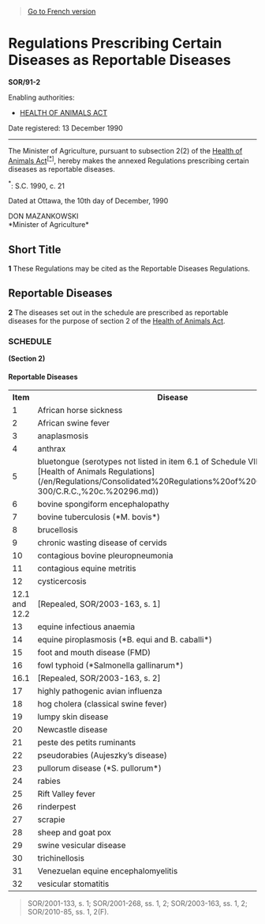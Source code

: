 > [Go to French version](/fr/Règlements/Décrets,%20ordonnances%20et%20règlements%20statutaires/91/2.md)

# Regulations Prescribing Certain Diseases as Reportable Diseases

**SOR/91-2**

Enabling authorities: 
- [HEALTH OF ANIMALS ACT](/en/Acts/Statutes%20of%20Canada/1990/c.%2021.md)

Date registered: 13 December 1990

----------

The Minister of Agriculture, pursuant to subsection 2(2) of the [Health of Animals Act](/en/Acts/Statutes%20of%20Canada/1990/c.%2021.md)<sup><a href='#fn_SOR-91-2_e_hq_5221'>[*]</a></sup>, hereby makes the annexed Regulations prescribing certain diseases as reportable diseases.

<a name='fn_SOR-91-2_e_hq_5221'><sup>*</sup></a>: S.C. 1990, c. 21<br />

Dated at Ottawa, the 10th day of December, 1990


<p>DON MAZANKOWSKI<br />*Minister of Agriculture*<br /></p>




## Short Title


**1** These Regulations may be cited as the Reportable Diseases Regulations.




## Reportable Diseases


**2** The diseases set out in the schedule are prescribed as reportable diseases for the purpose of section 2 of the [Health of Animals Act](/en/Acts/Statutes%20of%20Canada/1990/c.%2021.md).




### **SCHEDULE** 
**(Section 2)**
<table>
<h4>Reportable Diseases</h4>
<tr>
<th>Item</th>
<th>Disease</th>
</tr>
<tr>
<td>1</td>
<td>African horse sickness</td>
</tr>
<tr>
<td>2</td>
<td>African swine fever</td>
</tr>
<tr>
<td>3</td>
<td>anaplasmosis</td>
</tr>
<tr>
<td>4</td>
<td>anthrax</td>
</tr>
<tr>
<td>5</td>
<td>bluetongue (serotypes not listed in item 6.1 of Schedule VII to the [Health of Animals Regulations](/en/Regulations/Consolidated%20Regulations%20of%20Canada/201-300/C.R.C.,%20c.%20296.md))</td>
</tr>
<tr>
<td>6</td>
<td>bovine spongiform encephalopathy</td>
</tr>
<tr>
<td>7</td>
<td>bovine tuberculosis (*M. bovis*)</td>
</tr>
<tr>
<td>8</td>
<td>brucellosis</td>
</tr>
<tr>
<td>9</td>
<td>chronic wasting disease of cervids</td>
</tr>
<tr>
<td>10</td>
<td>contagious bovine pleuropneumonia</td>
</tr>
<tr>
<td>11</td>
<td>contagious equine metritis</td>
</tr>
<tr>
<td>12</td>
<td>cysticercosis</td>
</tr>
<tr>
<td>12.1 and 12.2</td>
<td>[Repealed, SOR/2003-163, s. 1]</td>
</tr>
<tr>
<td>13</td>
<td>equine infectious anaemia</td>
</tr>
<tr>
<td>14</td>
<td>equine piroplasmosis (*B. equi and B. caballi*)</td>
</tr>
<tr>
<td>15</td>
<td>foot and mouth disease (FMD)</td>
</tr>
<tr>
<td>16</td>
<td>fowl typhoid (*Salmonella gallinarum*)</td>
</tr>
<tr>
<td>16.1</td>
<td>[Repealed, SOR/2003-163, s. 2]</td>
</tr>
<tr>
<td>17</td>
<td>highly pathogenic avian influenza</td>
</tr>
<tr>
<td>18</td>
<td>hog cholera (classical swine fever)</td>
</tr>
<tr>
<td>19</td>
<td>lumpy skin disease</td>
</tr>
<tr>
<td>20</td>
<td>Newcastle disease</td>
</tr>
<tr>
<td>21</td>
<td>peste des petits ruminants</td>
</tr>
<tr>
<td>22</td>
<td>pseudorabies (Aujeszky’s disease)</td>
</tr>
<tr>
<td>23</td>
<td>pullorum disease (*S. pullorum*)</td>
</tr>
<tr>
<td>24</td>
<td>rabies</td>
</tr>
<tr>
<td>25</td>
<td>Rift Valley fever</td>
</tr>
<tr>
<td>26</td>
<td>rinderpest</td>
</tr>
<tr>
<td>27</td>
<td>scrapie</td>
</tr>
<tr>
<td>28</td>
<td>sheep and goat pox</td>
</tr>
<tr>
<td>29</td>
<td>swine vesicular disease</td>
</tr>
<tr>
<td>30</td>
<td>trichinellosis</td>
</tr>
<tr>
<td>31</td>
<td>Venezuelan equine encephalomyelitis</td>
</tr>
<tr>
<td>32</td>
<td>vesicular stomatitis</td>
</tr>
</table>

> SOR/2001-133, s. 1; SOR/2001-268, ss. 1, 2; SOR/2003-163, ss. 1, 2; SOR/2010-85, ss. 1, 2(F).


